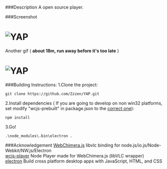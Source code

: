 ###Description
  A open source player.

###Screenshot
# <img alt="YAP" src="http://i.imgur.com/vfuUfaX.png">
Another gif ( **about 18m, run away before it's too late** )
# <img alt="YAP" src="http://i.imgur.com/dNYswmI.gif">

###Building Instructions:
1.Clone the project: 

    git clone https://github.com/Zzzen/YAP.git

2.Install dependencies ( If you are going to develop on non win32 platforms, set modify "wcjs-prebuilt" in package.json to the [correct one](https://github.com/Ivshti/wcjs-prebuilt#configuration)):

    npm install

3.Go!

    .\node_modules\.bin\electron .


###Acknowledgement
[WebChimera.js](https://github.com/RSATom/WebChimera.js) libvlc binding for node.js/io.js/Node-Webkit/NW.js/Electron  
[wcjs-player](https://github.com/jaruba/wcjs-player) Node Player made for WebChimera.js (libVLC wrapper)  
[electron](https://github.com/electron/electron) Build cross platform desktop apps with JavaScript, HTML, and CSS 